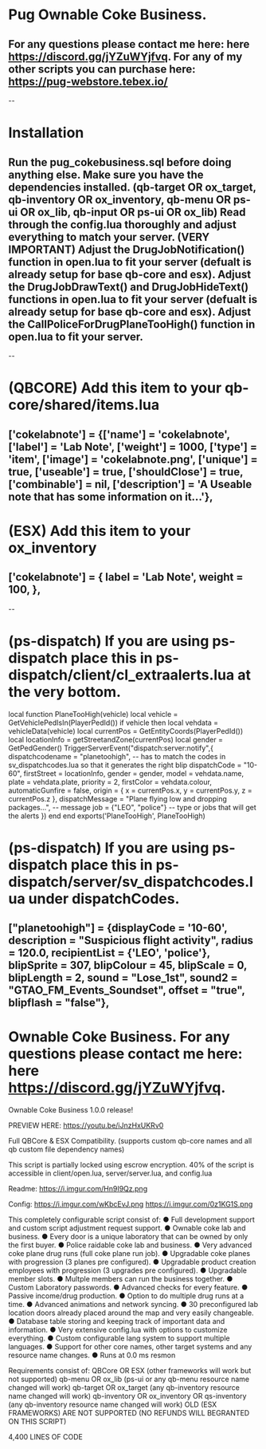 # Pug Ownable Coke Business.
For any questions please contact me here: here https://discord.gg/jYZuWYjfvq.
For any of my other scripts you can purchase here: https://pug-webstore.tebex.io/
--

--
# Installation
Run the pug_cokebusiness.sql before doing anything else.
Make sure you have the dependencies installed. (qb-target OR ox_target, qb-inventory OR ox_inventory, qb-menu OR ps-ui OR ox_lib, qb-input OR ps-ui OR ox_lib)
Read through the config.lua thoroughly and adjust everything to match your server. (VERY IMPORTANT)
Adjust the DrugJobNotification() function in open.lua to fit your server (defualt is already setup for base qb-core and esx).
Adjust the DrugJobDrawText() and DrugJobHideText() functions in open.lua to fit your server (defualt is already setup for base qb-core and esx).
Adjust the CallPoliceForDrugPlaneTooHigh() function in open.lua to fit your server.
--

--
# (QBCORE) Add this item to your qb-core/shared/items.lua
['cokelabnote']                        = {['name'] = 'cokelabnote',                          ['label'] = 'Lab Note',           ['weight'] = 1000,          ['type'] = 'item',    ['image'] = 'cokelabnote.png',                ['unique'] = true,          ['useable'] = true,      ['shouldClose'] = true,      ['combinable'] = nil,   ['description'] = 'A Useable note that has some information on it...'},
--
# (ESX) Add this item to your ox_inventory
['cokelabnote'] = {
    label = 'Lab Note',
    weight = 100,
},
--

--
# (ps-dispatch) If you are using ps-dispatch place this in ps-dispatch/client/cl_extraalerts.lua at the very bottom.
local function PlaneTooHigh(vehicle)
    local vehicle = GetVehiclePedIsIn(PlayerPedId())
    if vehicle then
        local vehdata = vehicleData(vehicle)
        local currentPos = GetEntityCoords(PlayerPedId())
        local locationInfo = getStreetandZone(currentPos)
        local gender = GetPedGender()
        TriggerServerEvent("dispatch:server:notify",{
            dispatchcodename = "planetoohigh", -- has to match the codes in sv_dispatchcodes.lua so that it generates the right blip
            dispatchCode = "10-60",
            firstStreet = locationInfo,
            gender = gender,
            model = vehdata.name,
            plate = vehdata.plate,
            priority = 2,
            firstColor = vehdata.colour,
            automaticGunfire = false,
            origin = {
                x = currentPos.x,
                y = currentPos.y,
                z = currentPos.z
            },
            dispatchMessage = "Plane flying low and dropping packages...", -- message
            job = {"LEO", "police"} -- type or jobs that will get the alerts
        })
    end
end exports('PlaneTooHigh', PlaneTooHigh)

# (ps-dispatch) If you are using ps-dispatch place this in ps-dispatch/server/sv_dispatchcodes.lua under dispatchCodes.
["planetoohigh"] =  {displayCode = '10-60', description = "Suspicious flight activity", radius = 120.0, recipientList = {'LEO', 'police'}, blipSprite = 307, blipColour = 45, blipScale = 0, blipLength = 2, sound = "Lose_1st", sound2 = "GTAO_FM_Events_Soundset", offset = "true", blipflash = "false"},
--

# Ownable Coke Business. For any questions please contact me here: here https://discord.gg/jYZuWYjfvq.
Ownable Coke Business 1.0.0 release!

PREVIEW HERE: https://youtu.be/iJnzHxUKRv0

​Full QBCore & ESX Compatibility. (supports custom qb-core names and all qb custom file dependency names)

This script is partially locked using escrow encryption. 40% of the script is accessible in client/open.lua, server/server.lua, and config.lua

Readme: 
https://i.imgur.com/Hn9I9Qz.png

Config: 
https://i.imgur.com/wKbcEvJ.png
https://i.imgur.com/0z1KG1S.png

This completely configurable script consist of:
● Full development support and custom script adjustment request support.
● Ownable coke lab and business.
● Every door is a unique laboratory that can be owned by only the first buyer.
● Police raidable coke lab and business.
● Very advanced coke plane drug runs (full coke plane run job).
● Upgradable coke planes with progression (3 planes pre configured).
● Upgradable product creation employees with progression (3 upgrades pre configured).
● Upgradable member slots.
● Multple members can run the business together.
● Custom Laboratory passwords.
● Advanced checks for every feature.
● Passive income/drug production.
● Option to do multiple drug runs at a time.
● Advanced animations and network syncing.
● 30 preconfigured lab location doors already placed around the map and very easily changeable.
● Database table storing and keeping track of important data and information.
● Very extensive config.lua with options to customize everything.
● Custom configurable lang system to support multiple languages.
● Support for other core names, other target systems and any resource name changes.
● Runs at 0.0 ms resmon

Requirements consist of:
QBCore OR ESX (other frameworks will work but not supported)
qb-menu OR ox_lib (ps-ui or any qb-menu resource name changed will work)
qb-target OR ox_target (any qb-inventory resource name changed will work)
qb-inventory OR ox_inventory OR qs-inventory (any qb-inventory resource name changed will work)
OLD (ESX FRAMEWORKS) ARE NOT SUPPORTED (NO REFUNDS WILL BEGRANTED ON THIS SCRIPT)

4,400 LINES OF CODE